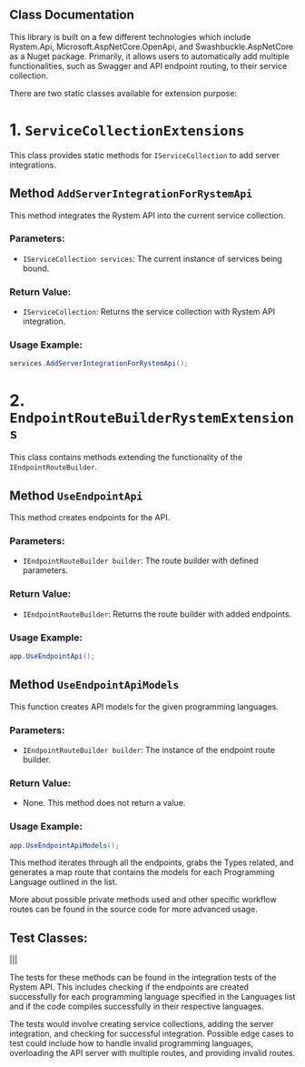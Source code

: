 ## Class Documentation

This library is built on a few different technologies which include Rystem.Api, Microsoft.AspNetCore.OpenApi, and Swashbuckle.AspNetCore as a Nuget package. Primarily, it allows users to automatically add multiple functionalities, such as Swagger and API endpoint routing, to their service collection.

There are two static classes available for extension purpose:

# 1. `ServiceCollectionExtensions`

This class provides static methods for `IServiceCollection` to add server integrations.

## Method `AddServerIntegrationForRystemApi`

This method integrates the Rystem API into the current service collection.

### Parameters:

- `IServiceCollection services`: The current instance of services being bound.

### Return Value:

- `IServiceCollection`: Returns the service collection with Rystem API integration.

### Usage Example:

```csharp
services.AddServerIntegrationForRystemApi();
```

# 2. `EndpointRouteBuilderRystemExtensions`

This class contains methods extending the functionality of the `IEndpointRouteBuilder`.

## Method `UseEndpointApi`

This method creates endpoints for the API.

### Parameters:

- `IEndpointRouteBuilder builder`: The route builder with defined parameters.

### Return Value:

- `IEndpointRouteBuilder`: Returns the route builder with added endpoints.

### Usage Example:

```csharp
app.UseEndpointApi();
```

## Method `UseEndpointApiModels`

This function creates API models for the given programming languages.

### Parameters:

- `IEndpointRouteBuilder builder`: The instance of the endpoint route builder.

### Return Value:

- None. This method does not return a value.

### Usage Example:

```csharp
app.UseEndpointApiModels();
```
This method iterates through all the endpoints, grabs the Types related, and generates a map route that contains the models for each Programming Language outlined in the list.

More about possible private methods used and other specific workflow routes can be found in the source code for more advanced usage.

## Test Classes:

|||

The tests for these methods can be found in the integration tests of the Rystem API. This includes checking if the endpoints are created successfully for each programming language specified in the Languages list and if the code compiles successfully in their respective languages.

The tests would involve creating service collections, adding the server integration, and checking for successful integration. Possible edge cases to test could include how to handle invalid programming languages, overloading the API server with multiple routes, and providing invalid routes.